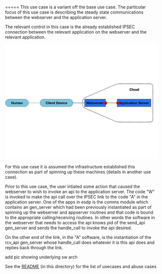 =====
This use case is a variant off the base use case. 
The particular focus of this use case is describing the steady state
communications between the webserver and the application server.

The relevant control in this case is the already established IPSEC connection
between the relevant application on the webserver 
and the relevant application.

![big picture no captions](esdp_03.jpg?raw=true "Big Picture")

For this use case it is assumed the infrastructure established this connection as part of spinning up these machines 
(details in another use case).

Prior to this use case, the user intiated some action that caused the webserver to wish to invoke an api to the application server.
The code "W" is invoked to make the api call over the IPSEC link to the code "A" in the application server.
One of the apps in esdp is the comms module which contains an gen_server which had been previously instantiated 
as part of spinning up the webserver and appserver routines and that code is bound to the appropriate calling/receiving routines.
In other words the software in the webserver that needs to access the api knows pid of the send_api gen_server and 
sends the handle_call to invoke the api desired.

On the other end of the link, in the "A" software, is the instantiation of the rcv_api gen_server 
whose handle_call does whatever it is this api does and replies back through the link.

add pic showing underlying sw arch

See the [README](./README.md) (in this directory) for the list of usecases and abuse cases
